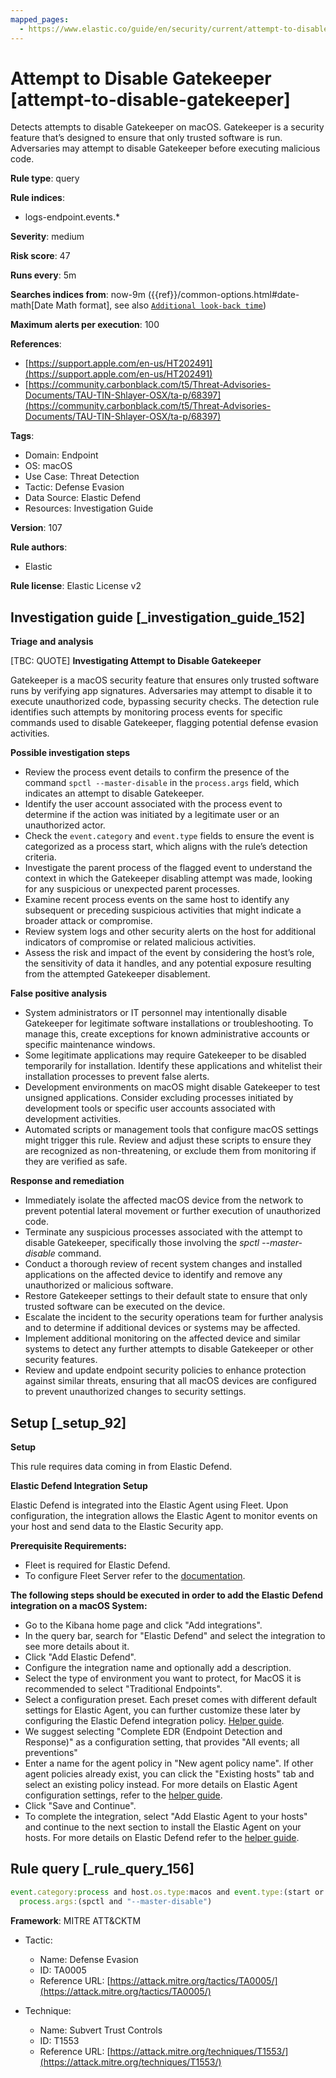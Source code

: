 ```yaml
---
mapped_pages:
  - https://www.elastic.co/guide/en/security/current/attempt-to-disable-gatekeeper.html
---
```


# Attempt to Disable Gatekeeper [attempt-to-disable-gatekeeper]

Detects attempts to disable Gatekeeper on macOS. Gatekeeper is a security feature that’s designed to ensure that only trusted software is run. Adversaries may attempt to disable Gatekeeper before executing malicious code.

**Rule type**: query

**Rule indices**:

* logs-endpoint.events.*

**Severity**: medium

**Risk score**: 47

**Runs every**: 5m

**Searches indices from**: now-9m ({{ref}}/common-options.html#date-math[Date Math format], see also [`Additional look-back time`](docs-content://solutions/security/detect-and-alert/create-detection-rule.md#rule-schedule))

**Maximum alerts per execution**: 100

**References**:

* [https://support.apple.com/en-us/HT202491](https://support.apple.com/en-us/HT202491)
* [https://community.carbonblack.com/t5/Threat-Advisories-Documents/TAU-TIN-Shlayer-OSX/ta-p/68397](https://community.carbonblack.com/t5/Threat-Advisories-Documents/TAU-TIN-Shlayer-OSX/ta-p/68397)

**Tags**:

* Domain: Endpoint
* OS: macOS
* Use Case: Threat Detection
* Tactic: Defense Evasion
* Data Source: Elastic Defend
* Resources: Investigation Guide

**Version**: 107

**Rule authors**:

* Elastic

**Rule license**: Elastic License v2

## Investigation guide [_investigation_guide_152]

**Triage and analysis**

[TBC: QUOTE]
**Investigating Attempt to Disable Gatekeeper**

Gatekeeper is a macOS security feature that ensures only trusted software runs by verifying app signatures. Adversaries may attempt to disable it to execute unauthorized code, bypassing security checks. The detection rule identifies such attempts by monitoring process events for specific commands used to disable Gatekeeper, flagging potential defense evasion activities.

**Possible investigation steps**

* Review the process event details to confirm the presence of the command `spctl --master-disable` in the `process.args` field, which indicates an attempt to disable Gatekeeper.
* Identify the user account associated with the process event to determine if the action was initiated by a legitimate user or an unauthorized actor.
* Check the `event.category` and `event.type` fields to ensure the event is categorized as a process start, which aligns with the rule’s detection criteria.
* Investigate the parent process of the flagged event to understand the context in which the Gatekeeper disabling attempt was made, looking for any suspicious or unexpected parent processes.
* Examine recent process events on the same host to identify any subsequent or preceding suspicious activities that might indicate a broader attack or compromise.
* Review system logs and other security alerts on the host for additional indicators of compromise or related malicious activities.
* Assess the risk and impact of the event by considering the host’s role, the sensitivity of data it handles, and any potential exposure resulting from the attempted Gatekeeper disablement.

**False positive analysis**

* System administrators or IT personnel may intentionally disable Gatekeeper for legitimate software installations or troubleshooting. To manage this, create exceptions for known administrative accounts or specific maintenance windows.
* Some legitimate applications may require Gatekeeper to be disabled temporarily for installation. Identify these applications and whitelist their installation processes to prevent false alerts.
* Development environments on macOS might disable Gatekeeper to test unsigned applications. Consider excluding processes initiated by development tools or specific user accounts associated with development activities.
* Automated scripts or management tools that configure macOS settings might trigger this rule. Review and adjust these scripts to ensure they are recognized as non-threatening, or exclude them from monitoring if they are verified as safe.

**Response and remediation**

* Immediately isolate the affected macOS device from the network to prevent potential lateral movement or further execution of unauthorized code.
* Terminate any suspicious processes associated with the attempt to disable Gatekeeper, specifically those involving the *spctl --master-disable* command.
* Conduct a thorough review of recent system changes and installed applications on the affected device to identify and remove any unauthorized or malicious software.
* Restore Gatekeeper settings to their default state to ensure that only trusted software can be executed on the device.
* Escalate the incident to the security operations team for further analysis and to determine if additional devices or systems may be affected.
* Implement additional monitoring on the affected device and similar systems to detect any further attempts to disable Gatekeeper or other security features.
* Review and update endpoint security policies to enhance protection against similar threats, ensuring that all macOS devices are configured to prevent unauthorized changes to security settings.


## Setup [_setup_92]

**Setup**

This rule requires data coming in from Elastic Defend.

**Elastic Defend Integration Setup**

Elastic Defend is integrated into the Elastic Agent using Fleet. Upon configuration, the integration allows the Elastic Agent to monitor events on your host and send data to the Elastic Security app.

**Prerequisite Requirements:**

* Fleet is required for Elastic Defend.
* To configure Fleet Server refer to the [documentation](docs-content://reference/ingestion-tools/fleet/fleet-server.md).

**The following steps should be executed in order to add the Elastic Defend integration on a macOS System:**

* Go to the Kibana home page and click "Add integrations".
* In the query bar, search for "Elastic Defend" and select the integration to see more details about it.
* Click "Add Elastic Defend".
* Configure the integration name and optionally add a description.
* Select the type of environment you want to protect, for MacOS it is recommended to select "Traditional Endpoints".
* Select a configuration preset. Each preset comes with different default settings for Elastic Agent, you can further customize these later by configuring the Elastic Defend integration policy. [Helper guide](docs-content://solutions/security/configure-elastic-defend/configure-an-integration-policy-for-elastic-defend.md).
* We suggest selecting "Complete EDR (Endpoint Detection and Response)" as a configuration setting, that provides "All events; all preventions"
* Enter a name for the agent policy in "New agent policy name". If other agent policies already exist, you can click the "Existing hosts" tab and select an existing policy instead. For more details on Elastic Agent configuration settings, refer to the [helper guide](docs-content://reference/ingestion-tools/fleet/agent-policy.md).
* Click "Save and Continue".
* To complete the integration, select "Add Elastic Agent to your hosts" and continue to the next section to install the Elastic Agent on your hosts. For more details on Elastic Defend refer to the [helper guide](docs-content://solutions/security/configure-elastic-defend/install-elastic-defend.md).


## Rule query [_rule_query_156]

```js
event.category:process and host.os.type:macos and event.type:(start or process_started) and
  process.args:(spctl and "--master-disable")
```

**Framework**: MITRE ATT&CKTM

* Tactic:

    * Name: Defense Evasion
    * ID: TA0005
    * Reference URL: [https://attack.mitre.org/tactics/TA0005/](https://attack.mitre.org/tactics/TA0005/)

* Technique:

    * Name: Subvert Trust Controls
    * ID: T1553
    * Reference URL: [https://attack.mitre.org/techniques/T1553/](https://attack.mitre.org/techniques/T1553/)



